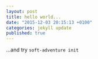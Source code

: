 ```yaml
---
layout: post
title: hello world...
date: "2015-12-03 20:15:13 +0100"
categories: jekyll update
published: true
---
```



...and try `soft-adventure init`

